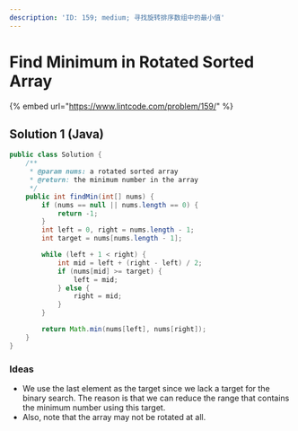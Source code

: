 ```yaml
---
description: 'ID: 159; medium; 寻找旋转排序数组中的最小值'
---
```


# Find Minimum in Rotated Sorted Array

{% embed url="https://www.lintcode.com/problem/159/" %}

## Solution 1 \(Java\)

```java
public class Solution {
    /**
     * @param nums: a rotated sorted array
     * @return: the minimum number in the array
     */
    public int findMin(int[] nums) {
        if (nums == null || nums.length == 0) {
            return -1;
        }
        int left = 0, right = nums.length - 1;
        int target = nums[nums.length - 1];

        while (left + 1 < right) {
            int mid = left + (right - left) / 2;
            if (nums[mid] >= target) {
                left = mid;
            } else {
                right = mid;
            }
        }

        return Math.min(nums[left], nums[right]);
    }
}
```

### Ideas

* We use the last element as the target since we lack a target for the binary search. The reason is that we can reduce the range that contains the minimum number using this target. 
* Also, note that the array may not be rotated at all. 

